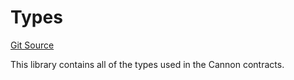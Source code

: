 # Types
[Git Source](https://github.com/ethereum-optimism/cannon-v2-contracts/blob/896a9e7a2e7769b1273deb0b0a9ed4c533f56f75/src/lib/Types.sol)

This library contains all of the types used in the Cannon contracts.


